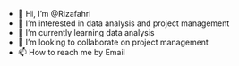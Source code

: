 - 👋 Hi, I’m @Rizafahri
- 👀 I’m interested in data analysis and project management
- 🌱 I’m currently learning data analysis
- 💞️ I’m looking to collaborate on project management
- 📫 How to reach me by Email

<!---
Rizafahri/Rizafahri is a ✨ special ✨ repository because its `README.md` (this file) appears on your GitHub profile.
You can click the Preview link to take a look at your changes.
--->
